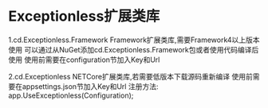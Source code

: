 # Exceptionless扩展类库
1.cd.Exceptionless.Framework Framework扩展类库,需要Framework4以上版本使用
可以通过从NuGet添加cd.Exceptionless.Framework包或者使用代码编译后使用
使用前需要在configuration节加入Key和Url

2.cd.Exceptionless NETCore扩展类库,若需要低版本下载源码重新编译
使用前需要在appsettings.json节加入Key和Url
注册方法: app.UseExceptionless(Configuration);
